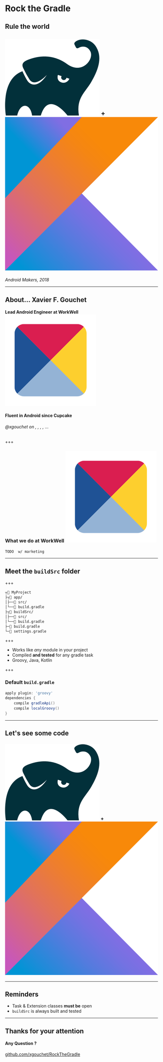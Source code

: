 # Rock the Gradle

## Rule the world

## <img src="logos/gradle.png" class="logo-inline"/> + <img src="logos/kotlin.png" class="logo-inline"/>

_Android Makers, 2018_ 

---

## About… Xavier F. Gouchet

#### Lead Android Engineer at WorkWell <img src="logos/workwell.png" class="logo-inline"/>

#### Fluent in Android since Cupcake


###### <a>@xgouchet</a> on <i class="fa fa-github"></i>, <i class="fa fa-stack-overflow"></i>, <i class="fa fa-linkedin"></i>, <i class="fa fa-twitter" aria-hidden="false"></i>, …

+++

### What we do at WorkWell <img src="logos/workwell.png" class="logo-inline"/>

`TODO  w/ marketing`

---

## Meet the `buildSrc` folder

+++

```
┬📂 MyProject
├┬📂 app/
│├──📁 src/
│└──📄 build.gradle
├┬📂 buildSrc/
│├──📁 src/
│└──📄 build.gradle
├─📄 build.gradle
└─📄 settings.gradle
```

+++

- Works like _any_ module in your project
- Compiled **and tested** for any gradle task
- Groovy, Java, Kotlin

+++

### Default `build.gradle`

```gradle
apply plugin: 'groovy'
dependencies {
    compile gradleApi()
    compile localGroovy()
}
```

---

## Let's see some code

### <img src="logos/gradle.png" class="logo-inline"/> + <img src="logos/kotlin.png" class="logo-inline"/>

---

## Reminders 

 - Task & Extension classes **must be** open
 - `buildSrc` is always built and tested

---

## Thanks for your attention

#### Any Question ? 

[github.com/xgouchet/RockTheGradle](https://github.com/xgouchet/RockTheGradle)

